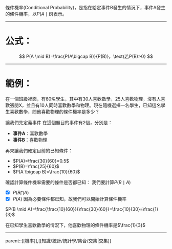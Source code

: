 條件機率(Conditional Probability)，是指在給定事件B發生的情況下，事件A發生的條件機率，以$P(A\mid B)$表示。
- - -
# 公式：
$$
P(A \mid B)=\frac{P(A\bigcap B)}{P(B)}，\text{若P(B)>0}
$$
- - -
# 範例：
在一個班級裡面，有60名學生，其中有30人喜歡數學，25人喜歡物理，沒有人喜歡張閱X，並且有10人同時喜歡數學和物理。現在隨機選擇一名學生，已知這名學生喜歡數學，問他喜歡物理的條件機率是多少？

讓我們先定義事件
在這個題目的事件有2個，分別是：
- **事件A**：喜歡數學
- **事件B**：喜歡物理

再來讓我們確定目前的已知條件：
- $P(A)=\frac{30}{60}=0.5$
- $P(B)=\frac{25}{60}$
- $P(A \bigcap B)=\frac{10}{60}$

確認計算條件機率需要的條件是否都已知：
我們要計算$P(B \mid A)$
- [x] $P(B \bigcap A)$
- [x] $P(A)$
因為必要條件都已知，故我們可以開始計算條件機率

$P(B \mid A)=\frac{\frac{10}{60}}{\frac{30}{60}}=\frac{10}{30}=\frac{1}{3}$

在已知學生喜歡數學的情況下，他喜歡物理的條件機率是$\frac{1}{3}$

- - -
parent::[[機率]],[[知識/統計/統計學/集合/交集|交集]]